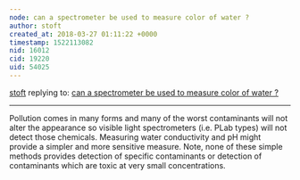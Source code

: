 ```yaml
---
node: can a spectrometer be used to measure color of water ?
author: stoft
created_at: 2018-03-27 01:11:22 +0000
timestamp: 1522113082
nid: 16012
cid: 19220
uid: 54025
---
```




[stoft](../profile/stoft) replying to: [can a spectrometer be used to measure color of water ?](../notes/thangvu/03-23-2018/can-a-spectrometer-be-used-to-measure-color-of-water)

----
Pollution comes in many forms and many of the worst contaminants will not alter the appearance so visible light spectrometers (i.e. PLab types) will not detect those chemicals. Measuring water conductivity and pH might provide a simpler and more sensitive measure. Note, none of these simple methods provides detection of specific contaminants or detection of contaminants which are toxic at very small concentrations.